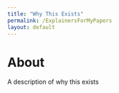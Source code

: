 ```yaml
---
title: "Why This Exists"
permalink: /ExplainersForMyPapers
layout: default
---
```


# About

A description of why this exists
